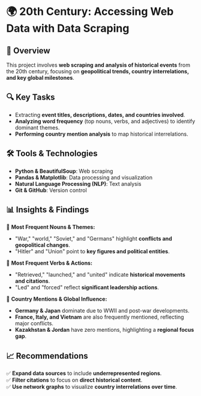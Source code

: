 # 🌍 20th Century: Accessing Web Data with Data Scraping

## 📌 Overview  
This project involves **web scraping and analysis of historical events** from the 20th century, focusing on **geopolitical trends, country interrelations, and key global milestones**.

## 🔍 Key Tasks  
- Extracting **event titles, descriptions, dates, and countries involved**.  
- **Analyzing word frequency** (top nouns, verbs, and adjectives) to identify dominant themes.  
- **Performing country mention analysis** to map historical interrelations.  

## 🛠 Tools & Technologies  
- **Python & BeautifulSoup**: Web scraping  
- **Pandas & Matplotlib**: Data processing and visualization  
- **Natural Language Processing (NLP)**: Text analysis  
- **Git & GitHub**: Version control  

## 📊 Insights & Findings  
🔹 **Most Frequent Nouns & Themes:**  
- "War," "world," "Soviet," and "Germans" highlight **conflicts and geopolitical changes**.  
- "Hitler" and "Union" point to **key figures and political entities**.  

🔹 **Most Frequent Verbs & Actions:**  
- "Retrieved," "launched," and "united" indicate **historical movements and citations**.  
- "Led" and "forced" reflect **significant leadership actions**.  

🔹 **Country Mentions & Global Influence:**  
- **Germany & Japan** dominate due to WWII and post-war developments.  
- **France, Italy, and Vietnam** are also frequently mentioned, reflecting major conflicts.  
- **Kazakhstan & Jordan** have zero mentions, highlighting a **regional focus gap**.  

## 📈 Recommendations  
✅ **Expand data sources** to include **underrepresented regions**.  
✅ **Filter citations** to focus on **direct historical content**.  
✅ **Use network graphs** to visualize **country interrelations over time**.  

